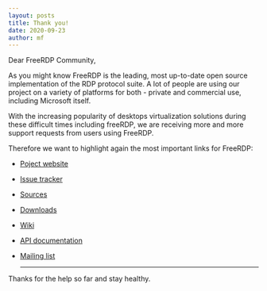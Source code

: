 ```yaml
---
layout: posts
title: Thank you!
date: 2020-09-23
author: mf
---
```

Dear FreeRDP Community,

As you might know FreeRDP is the leading, most up-to-date open source
implementation of the RDP protocol suite. A lot of people are using our
project on a variety of platforms for both - private and commercial use,
including Microsoft itself.

With the increasing popularity of desktops virtualization solutions during these difficult times
including freeRDP, we are receiving more and more support requests from
users using FreeRDP.

Therefore we want to highlight again the most important links for FreeRDP:

- [Poject website]( https://www.freerdp.com/)
- [Issue tracker](https://github.com/FreeRDP/FreeRDP/issues)
- [Sources](https://github.com/FreeRDP/FreeRDP/)
- [Downloads](https://pub.freerdp.com/releases/)
- [Wiki](https://github.com/FreeRDP/FreeRDP/wiki)
- [API documentation](https://pub.freerdp.com/api/)
- [Mailing list](https://lists.sourceforge.net/lists/listinfo/freerdp-devel)  
  
  ---  
  
Thanks for the help so far and stay healthy.

